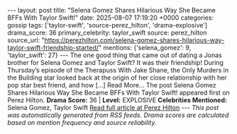 --- layout: post title: "Selena Gomez Shares Hilarious Way She Became BFFs With Taylor Swift!" date: 2025-08-07 17:19:20 +0000 categories: gossip tags: ['taylor-swift', 'source-perez_hilton', 'drama-explosive'] drama_score: 36 primary_celebrity: taylor_swift source: perez_hilton source_url: "https://perezhilton.com/selena-gomez-shares-hilarious-way-taylor-swift-friendship-started/" mentions: {'selena_gomez': 9, 'taylor_swift': 27} --- The one good thing that came out of dating a Jonas brother for Selena Gomez and Taylor Swift? It was their friendship! During Thursday’s episode of the Therapuss With Jake Shane, the Only Murders in the Building star looked back at the origin of her close relationship with her pop star best friend, and how [...] Read More... The post Selena Gomez Shares Hilarious Way She Became BFFs With Taylor Swift! appeared first on Perez Hilton. **Drama Score:** 36 | **Level:** EXPLOSIVE **Celebrities Mentioned:** Selena Gomez, Taylor Swift [Read full article at Perez Hilton](https://perezhilton.com/selena-gomez-shares-hilarious-way-taylor-swift-friendship-started/) --- *This post was automatically generated from RSS feeds. Drama scores are calculated based on mention frequency and source reliability.*